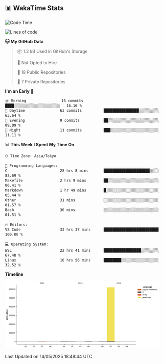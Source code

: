 ## 📊 WakaTime Stats

<!--START_SECTION:waka-->
![Code Time](http://img.shields.io/badge/Code%20Time-93%20hrs%2012%20mins-blue)

![Lines of code](https://img.shields.io/badge/From%20Hello%20World%20I%27ve%20Written-625.8%20thousand%20lines%20of%20code-blue)

**🐱 My GitHub Data** 

> 📦 1.2 kB Used in GitHub's Storage 
 > 
> 🚫 Not Opted to Hire
 > 
> 📜 18 Public Repositories 
 > 
> 🔑 7 Private Repositories 
 > 
**I'm an Early 🐤** 

```text
🌞 Morning                16 commits          ████░░░░░░░░░░░░░░░░░░░░░   16.16 % 
🌆 Daytime                63 commits          ████████████████░░░░░░░░░   63.64 % 
🌃 Evening                9 commits           ██░░░░░░░░░░░░░░░░░░░░░░░   09.09 % 
🌙 Night                  11 commits          ███░░░░░░░░░░░░░░░░░░░░░░   11.11 % 
```


📊 **This Week I Spent My Time On** 

```text
🕑︎ Time Zone: Asia/Tokyo

💬 Programming Languages: 
C                        28 hrs 8 mins       █████████████████████░░░░   83.69 % 
Makefile                 2 hrs 9 mins        ██░░░░░░░░░░░░░░░░░░░░░░░   06.41 % 
Markdown                 1 hr 49 mins        █░░░░░░░░░░░░░░░░░░░░░░░░   05.44 % 
Other                    31 mins             ░░░░░░░░░░░░░░░░░░░░░░░░░   01.57 % 
Bash                     30 mins             ░░░░░░░░░░░░░░░░░░░░░░░░░   01.51 % 

🔥 Editors: 
VS Code                  33 hrs 37 mins      █████████████████████████   100.00 % 

💻 Operating System: 
WSL                      22 hrs 41 mins      █████████████████░░░░░░░░   67.48 % 
Linux                    10 hrs 56 mins      ████████░░░░░░░░░░░░░░░░░   32.52 % 
```

**Timeline**

![Lines of Code chart](https://raw.githubusercontent.com/Hen00af/Hen00af/main/assets/bar_graph.png)


 Last Updated on 14/05/2025 18:48:44 UTC
<!--END_SECTION:waka-->
